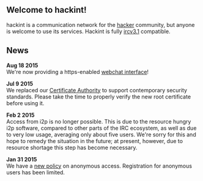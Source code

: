 ## Welcome to hackint!

hackint is a communication network for the [hacker](https://en.wikipedia.org/wiki/Hacker_culture) community, but anyone is welcome to use its services. Hackint is fully [ircv3.1](http://ircv3.net/irc/#ircv31) compatible.

## News

**Aug 18 2015**  
We're now providing a https-enabled [webchat interface](/webchat)!


**Jul 9 2015**  
We replaced our [Certificate Authority](/ca) to support contemporary security standards. Please take the time to properly verify the new root certificate before using it.


**Feb 2 2015**  
Access from i2p is no longer possible. This is due to the resource hungry i2p software, compared to other parts of the IRC ecosystem, as well as due to very low usage, averaging only about five users.
We're sorry for this and hope to remedy the situation in the future; at present, however, due to resource shortage this step has become necessary.

**Jan 31 2015**  
We have a [new policy](ihashcash) on anonymous access. Registration for anonymous users has been limited.
